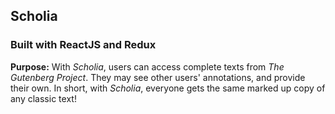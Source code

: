 ## Scholia

### Built with ReactJS and Redux

**Purpose:** With _Scholia_, users can access complete texts from _The Gutenberg Project_. They may see other users' annotations, and provide their own. In short, with _Scholia_, everyone gets the same marked up copy of any classic text!
